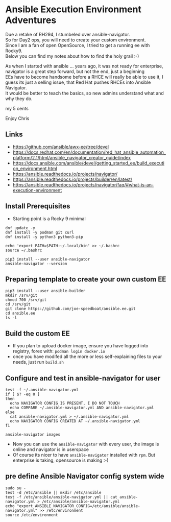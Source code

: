 # Ansible Execution Environment Adventures
Due a retake of RH294, I stumbeled over ansible-navigator.   
So for Day2 ops, you will need to create your custom environment.   
Since I am a fan of open OpenSource, I tried to get a running ee with Rocky9.   
Below you can find my notes about how to find the holy grail :-)   

As when I started with ansible ... years ago, it was not ready for enterprise, navigator is a great step forward, but not the end, just a beginning   
EEs have to become handsome before a RHCE will really be able to use it, I guess its just a selling issue, that Red Hat pushes RHCEs into Ansible Navigator.   
It would be better to teach the basics, so new admins understand what and why they do.   

my 5 cents

Enjoy Chris

## Links
* https://github.com/ansible/awx-ee/tree/devel
* https://docs.redhat.com/en/documentation/red_hat_ansible_automation_platform/2.1/html/ansible_navigator_creator_guide/index
* https://docs.ansible.com/ansible/devel/getting_started_ee/build_execution_environment.html
* https://ansible.readthedocs.io/projects/navigator/
* https://ansible.readthedocs.io/projects/builder/en/latest/
* https://ansible.readthedocs.io/projects/navigator/faq/#what-is-an-execution-environment

## Install Prerequisites
* Starting point is a Rocky 9 minimal
```
dnf update -y
dnf install -y podman git curl
dnf install -y python3 python3-pip

echo 'export PATH=$PATH:~/.local/bin' >> ~/.bashrc
source ~/.bashrc

pip3 install --user ansible-navigator
ansible-navigator --version
```

## Preparing template to create your own custom EE
```
pip3 install --user ansible-builder
mkdir /srv/git
chmod 700 /srv/git
cd /srv/git
git clone https://github.com/joe-speedboat/ansible.ee.git
cd ansible.ee
ls -l
```

## Build the custom EE
* If you plan to upload docker image, ensure you have logged into registry, forex with: `podman login docker.io`
* once you have modifed all the more or less self-explaining files to your needs, just run
`build.sh`

## Configure and test in ansible-navigator for user
```
test -f ~/.ansible-navigator.yml
if [ $? -eq 0 ]
then
  echo NAVIGATOR CONFIG IS PRESENT, I DO NOT TOUCH
  echo COMPARE ~/.ansible-navigator.yml AND ansible-navigator.yml
else
  cat ansible-navigator.yml > ~/.ansible-navigator.yml
  echo NAVIGATOR CONFIG CREATED AT ~/.ansible-navigator.yml
fi

ansible-navigator images
```
* Now you can use the `ansible-navigator` with every user, the image is online and navigator is in userspace
* Of course its nicer to have `ansible-navigator` installed with `rpm`. 
  But enterprise is taking, opensource is making :-)

## pre define Ansible Navigator config system wide
```
sudo su -
test -d /etc/ansible || mkdir /etc/ansible
test -f /etc/ansible/ansible-navigator.yml || cat ansible-navigator.yml > /etc/ansible/ansible-navigator.yml
echo "export ANSIBLE_NAVIGATOR_CONFIG=/etc/ansible/ansible-navigator.yml" >> /etc/environment
source /etc/environment
```





